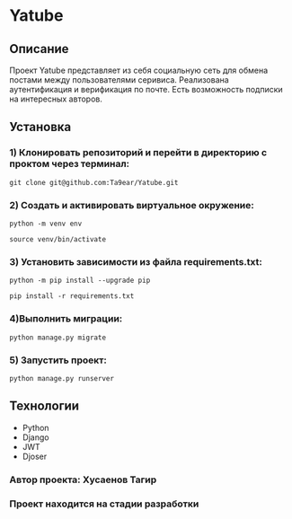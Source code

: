 # Yatube

## Описание
Проект Yatube представляет из себя социальную сеть для обмена постами
между пользователями серивиса. Реализована аутентификация и верификация по 
почте. Есть возможность подписки на интересных авторов.


## Установка

### 1) Клонировать репозиторий и перейти в директорию с проктом через терминал:
```
git clone git@github.com:Ta9ear/Yatube.git
```

### 2) Cоздать и активировать виртуальное окружение:
```
python -m venv env
```
```
source venv/bin/activate
```

### 3) Установить зависимости из файла requirements.txt:
```
python -m pip install --upgrade pip
```
```
pip install -r requirements.txt
```

### 4)Выполнить миграции:
```
python manage.py migrate
```


### 5) Запустить проект:
```
python manage.py runserver
```

## Технологии
* Python
* Django
* JWT
* Djoser

### Автор проекта: Хусаенов Тагир
### Проект находится на стадии разработки
